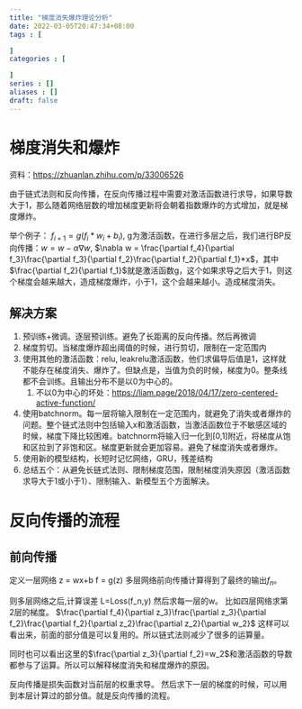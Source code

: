 ```yaml
---
title: "梯度消失爆炸理论分析"
date: 2022-03-05T20:47:34+08:00
tags : [

]
categories : [

]
series : []
aliases : []
draft: false
---
```


# 梯度消失和爆炸

资料：https://zhuanlan.zhihu.com/p/33006526

由于链式法则和反向传播，在反向传播过程中需要对激活函数进行求导，如果导数大于1，那么随着网络层数的增加梯度更新将会朝着指数爆炸的方式增加，就是梯度爆炸。

举个例子：
$f_{i+1}=g(f_i*w_i+b_i)$, g为激活函数，在进行多层之后，我们进行BP反向传播：$w=w-\alpha \nabla w$, $\nabla w = \frac{\partial f_4}{\partial f_3}\frac{\partial f_3}{\partial f_2}\frac{\partial f_2}{\partial f_1}*x$，其中$\frac{\partial f_2}{\partial f_1}$就是激活函数g，这个如果求导之后大于1，则这个梯度会越来越大，造成梯度爆炸，小于1，这个会越来越小。造成梯度消失。

## 解决方案
1. 预训练+微调。逐层预训练。避免了长距离的反向传播。然后再微调
2. 梯度剪切。当梯度爆炸超出阈值的时候，进行剪切，限制在一定范围内
3. 使用其他的激活函数：relu, leakrelu激活函数，他们求偏导后值是1，这样就不能存在梯度消失、爆炸了。但缺点是，当值为负的时候，梯度为0。整条线都不会训练。且输出分布不是以0为中心的。
   1. 不以0为中心的坏处：https://liam.page/2018/04/17/zero-centered-active-function/
4. 使用batchnorm。每一层将输入限制在一定范围内，就避免了消失或者爆炸的问题。整个链式法则中包括输入x和激活函数，当激活函数位于不敏感区域的时候，梯度下降比较困难。batchnorm将输入归一化到[0,1]附近，将梯度从饱和区拉到了非饱和区。梯度更新就会更加容易。避免了梯度消失或者爆炸。
5. 使用新的模型结构，长短时记忆网络，GRU，残差结构
6. 总结五个：从避免长链式法则、限制梯度范围，限制梯度消失原因（激活函数求导大于1或小于1）、限制输入、新模型五个方面解决。

# 反向传播的流程

## 前向传播
定义一层网络
z = wx+b
f = g(z)
多层网络前向传播计算得到了最终的输出$f_n$。

则多层网络之后,计算误差
L=Loss(f_n,y)
然后求每一层的w。
比如四层网络求第2层的梯度。
$\frac{\partial f_4}{\partial z_3}\frac{\partial z_3}{\partial f_2}\frac{\partial f_2}{\partial z_2}\frac{\partial z_2}{\partial w_2}$
这样可以看出来，前面的部分值是可以复用的。所以链式法则减少了很多的运算量。

同时也可以看出这里的$\frac{\partial z_3}{\partial f_2}=w_2$和激活函数的导数都参与了运算。所以可以解释梯度消失和梯度爆炸的原因。

反向传播是损失函数对当前层的权重求导。
然后求下一层的梯度的时候，可以用到本层计算过的部分值。就是反向传播的流程。